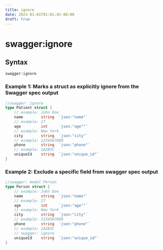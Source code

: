 ```yaml
---
title: ignore
date: 2023-01-01T01:01:01-08:00
draft: true
---
```

# swagger:ignore

## Syntax

```go
swagger:ignore
```

### Example 1: Marks a struct as explicitly ignore from the Swagger spec output

```go
//swagger: ignore
type Patient struct {
    // example: John Doe
    name        string  `json:"name"`
    // example: 27
    age         int     `json:"age""`
    // example: New York
    city        string  `json:"city"`
    // example: 1234567890
    phone       string  `json:"phone"`
    // example: 1A2B3C
    uniqueId    string  `json:"unique_id"`
}
```

### Example 2: Exclude a specific field from swagger spec output

```go
//swagger: model Person
type Person struct {
    // example: John Doe
    name        string  `json:"name"`
    // example: 27
    age         int     `json:"age""`
    // example: New York
    city        string  `json:"city"`
    // example: 1234567890
    phone       string  `json:"phone"`
    // example: 1A2B3C
    // swagger: ignore
    uniqueId    string  `json:"unique_id"`
}
```
